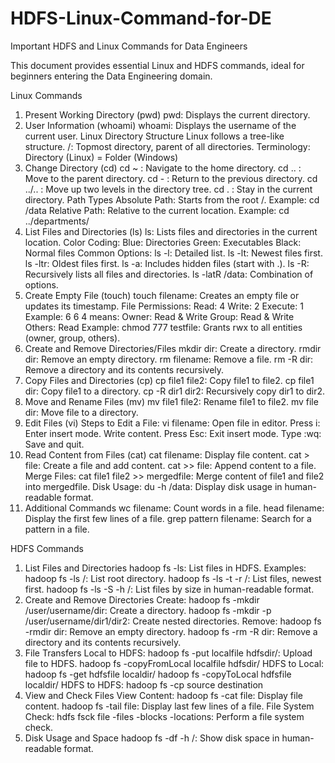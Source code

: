 # HDFS-Linux-Command-for-DE
Important HDFS and Linux Commands for Data Engineers

This document provides essential Linux and HDFS commands, ideal for beginners entering the Data Engineering domain.

Linux Commands
1. Present Working Directory (pwd)
pwd: Displays the current directory.
2. User Information (whoami)
whoami: Displays the username of the current user.
Linux Directory Structure
Linux follows a tree-like structure.
/: Topmost directory, parent of all directories.
Terminology:
Directory (Linux) = Folder (Windows)
3. Change Directory (cd)
cd ~ : Navigate to the home directory.
cd .. : Move to the parent directory.
cd - : Return to the previous directory.
cd ../.. : Move up two levels in the directory tree.
cd . : Stay in the current directory.
Path Types
Absolute Path: Starts from the root /.
Example: cd /data
Relative Path: Relative to the current location.
Example: cd ../departments/
4. List Files and Directories (ls)
ls: Lists files and directories in the current location.
Color Coding:
Blue: Directories
Green: Executables
Black: Normal files
Common Options:
ls -l: Detailed list.
ls -lt: Newest files first.
ls -ltr: Oldest files first.
ls -a: Includes hidden files (start with .).
ls -R: Recursively lists all files and directories.
ls -latR /data: Combination of options.
5. Create Empty File (touch)
touch filename: Creates an empty file or updates its timestamp.
File Permissions:
Read: 4
Write: 2
Execute: 1
Example: 6 6 4 means:
Owner: Read & Write
Group: Read & Write
Others: Read
Example:
chmod 777 testfile: Grants rwx to all entities (owner, group, others).
6. Create and Remove Directories/Files
mkdir dir: Create a directory.
rmdir dir: Remove an empty directory.
rm filename: Remove a file.
rm -R dir: Remove a directory and its contents recursively.
7. Copy Files and Directories (cp)
cp file1 file2: Copy file1 to file2.
cp file1 dir: Copy file1 to a directory.
cp -R dir1 dir2: Recursively copy dir1 to dir2.
8. Move and Rename Files (mv)
mv file1 file2: Rename file1 to file2.
mv file dir: Move file to a directory.
9. Edit Files (vi)
Steps to Edit a File:
vi filename: Open file in editor.
Press i: Enter insert mode.
Write content.
Press Esc: Exit insert mode.
Type :wq: Save and quit.
10. Read Content from Files (cat)
cat filename: Display file content.
cat > file: Create a file and add content.
cat >> file: Append content to a file.
Merge Files:
cat file1 file2 >> mergedfile: Merge content of file1 and file2 into mergedfile.
Disk Usage:
du -h /data: Display disk usage in human-readable format.
11. Additional Commands
wc filename: Count words in a file.
head filename: Display the first few lines of a file.
grep pattern filename: Search for a pattern in a file.

HDFS Commands
1. List Files and Directories
hadoop fs -ls: List files in HDFS.
Examples:
hadoop fs -ls /: List root directory.
hadoop fs -ls -t -r /: List files, newest first.
hadoop fs -ls -S -h /: List files by size in human-readable format.
2. Create and Remove Directories
Create:
hadoop fs -mkdir /user/username/dir: Create a directory.
hadoop fs -mkdir -p /user/username/dir1/dir2: Create nested directories.
Remove:
hadoop fs -rmdir dir: Remove an empty directory.
hadoop fs -rm -R dir: Remove a directory and its contents recursively.
3. File Transfers
Local to HDFS:
hadoop fs -put localfile hdfsdir/: Upload file to HDFS.
hadoop fs -copyFromLocal localfile hdfsdir/
HDFS to Local:
hadoop fs -get hdfsfile localdir/
hadoop fs -copyToLocal hdfsfile localdir/
HDFS to HDFS:
hadoop fs -cp source destination
4. View and Check Files
View Content:
hadoop fs -cat file: Display file content.
hadoop fs -tail file: Display last few lines of a file.
File System Check:
hdfs fsck file -files -blocks -locations: Perform a file system check.
5. Disk Usage and Space
hadoop fs -df -h /: Show disk space in human-readable format.

